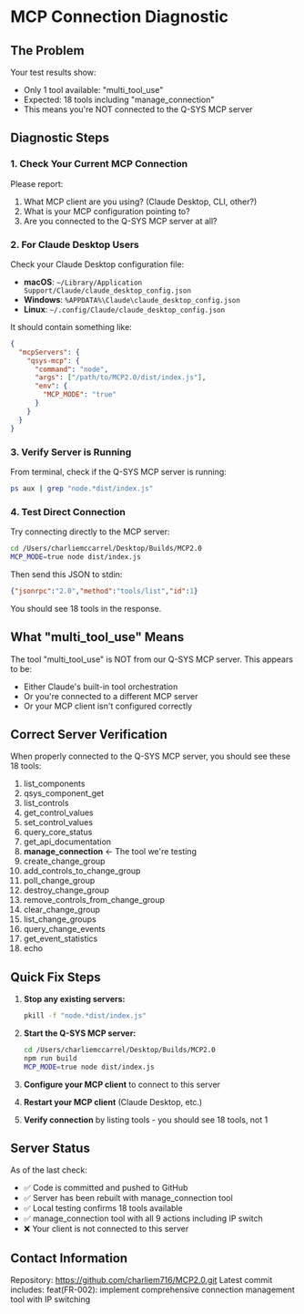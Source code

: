# MCP Connection Diagnostic

## The Problem

Your test results show:
- Only 1 tool available: "multi_tool_use" 
- Expected: 18 tools including "manage_connection"
- This means you're NOT connected to the Q-SYS MCP server

## Diagnostic Steps

### 1. Check Your Current MCP Connection

Please report:
1. What MCP client are you using? (Claude Desktop, CLI, other?)
2. What is your MCP configuration pointing to?
3. Are you connected to the Q-SYS MCP server at all?

### 2. For Claude Desktop Users

Check your Claude Desktop configuration file:
- **macOS**: `~/Library/Application Support/Claude/claude_desktop_config.json`
- **Windows**: `%APPDATA%\Claude\claude_desktop_config.json`
- **Linux**: `~/.config/Claude/claude_desktop_config.json`

It should contain something like:
```json
{
  "mcpServers": {
    "qsys-mcp": {
      "command": "node",
      "args": ["/path/to/MCP2.0/dist/index.js"],
      "env": {
        "MCP_MODE": "true"
      }
    }
  }
}
```

### 3. Verify Server is Running

From terminal, check if the Q-SYS MCP server is running:
```bash
ps aux | grep "node.*dist/index.js"
```

### 4. Test Direct Connection

Try connecting directly to the MCP server:
```bash
cd /Users/charliemccarrel/Desktop/Builds/MCP2.0
MCP_MODE=true node dist/index.js
```

Then send this JSON to stdin:
```json
{"jsonrpc":"2.0","method":"tools/list","id":1}
```

You should see 18 tools in the response.

## What "multi_tool_use" Means

The tool "multi_tool_use" is NOT from our Q-SYS MCP server. This appears to be:
- Either Claude's built-in tool orchestration
- Or you're connected to a different MCP server
- Or your MCP client isn't configured correctly

## Correct Server Verification

When properly connected to the Q-SYS MCP server, you should see these 18 tools:
1. list_components
2. qsys_component_get  
3. list_controls
4. get_control_values
5. set_control_values
6. query_core_status
7. get_api_documentation
8. **manage_connection** ← The tool we're testing
9. create_change_group
10. add_controls_to_change_group
11. poll_change_group
12. destroy_change_group
13. remove_controls_from_change_group
14. clear_change_group
15. list_change_groups
16. query_change_events
17. get_event_statistics
18. echo

## Quick Fix Steps

1. **Stop any existing servers:**
   ```bash
   pkill -f "node.*dist/index.js"
   ```

2. **Start the Q-SYS MCP server:**
   ```bash
   cd /Users/charliemccarrel/Desktop/Builds/MCP2.0
   npm run build
   MCP_MODE=true node dist/index.js
   ```

3. **Configure your MCP client** to connect to this server

4. **Restart your MCP client** (Claude Desktop, etc.)

5. **Verify connection** by listing tools - you should see 18 tools, not 1

## Server Status

As of the last check:
- ✅ Code is committed and pushed to GitHub
- ✅ Server has been rebuilt with manage_connection tool
- ✅ Local testing confirms 18 tools available
- ✅ manage_connection tool with all 9 actions including IP switch
- ❌ Your client is not connected to this server

## Contact Information

Repository: https://github.com/charliem716/MCP2.0.git
Latest commit includes: feat(FR-002): implement comprehensive connection management tool with IP switching